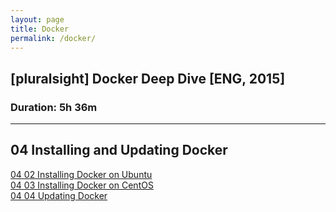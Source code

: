 ```yaml
---
layout: page
title: Docker
permalink: /docker/
---
```



## [pluralsight] Docker Deep Dive [ENG, 2015]  
### Duration: 5h 36m

___


## 04 Installing and Updating Docker


[04 02 Installing Docker on Ubuntu](/docker/installing-and-updating-docker/installing-docker-on-ubuntu/)  
[04 03 Installing Docker on CentOS](/docker/installing-and-updating-docker/installing-docker-on-centos/)  
[04 04 Updating Docker](/docker/installing-and-updating-docker/updating-docker/)
